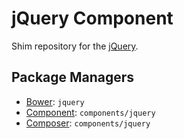 jQuery Component
================

Shim repository for the [jQuery](http://jquery.com).

Package Managers
----------------

* [Bower](http://bower.io/): `jquery`
* [Component](https://github.com/component/component): `components/jquery`
* [Composer](http://packagist.org/packages/components/jquery): `components/jquery`
